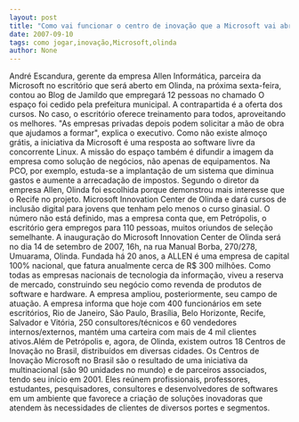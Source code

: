 ```yaml
---
layout: post
title: "Como vai funcionar o centro de inovação que a Microsoft vai abrir em Olinda"
date: 2007-09-10
tags: como jogar,inovação,Microsoft,olinda
author: None
---
```


Andr&eacute; Escandura, gerente da empresa Allen Inform&aacute;tica, parceira da Microsoft no escrit&oacute;rio que ser&aacute; aberto em Olinda, na pr&oacute;xima sexta-feira, contou ao Blog de Jamildo que empregar&aacute; 12 pessoas no chamado 
O espa&ccedil;o foi cedido pela prefeitura municipal. A contrapartida &eacute; a oferta dos cursos. No caso, o escrit&oacute;rio oferece treinamento para todos, aproveitando os melhores.
&quot;As empresas privadas depois podem solicitar a m&atilde;o de obra que ajudamos a formar&quot;, explica o executivo.
Como n&atilde;o existe almo&ccedil;o gr&aacute;tis, a iniciativa da Microsoft &eacute; uma resposta ao software livre da concorrente Linux. A miss&atilde;o do espa&ccedil;o tamb&eacute;m &eacute; difundir a imagem da empresa como solu&ccedil;&atilde;o de neg&oacute;cios, n&atilde;o apenas de equipamentos. Na PCO, por exemplo, estuda-se a implanta&ccedil;&atilde;o de um sistema que diminua gastos e aumente a arrecada&ccedil;&atilde;o de impostos.
Segundo o diretor da empresa Allen, Olinda foi escolhida porque demonstrou mais interesse que o Recife no projeto. 
Microsoft Innovation Center de Olinda e dar&aacute; cursos de inclus&atilde;o digital para jovens que tenham pelo menos o curso ginasial. O n&uacute;mero n&atilde;o est&aacute; definido, mas a empresa conta que, em Petr&oacute;polis, o escrit&oacute;rio gera empregos para 110 pessoas, muitos oriundos de sele&ccedil;&atilde;o semelhante. A inaugura&ccedil;&atilde;o do Microsoft Innovation Center de Olinda ser&aacute; no dia 14 de setembro de 2007, 16h, na rua Manual Borba, 270/278, Umuarama, Olinda.
Fundada h&aacute; 20 anos, a ALLEN &eacute; uma empresa de capital 100% nacional, que fatura anualmente cerca de R$ 300 milh&otilde;es. Como todas as empresas nacionais de tecnologia da informa&ccedil;&atilde;o, viveu a reserva de mercado, construindo seu neg&oacute;cio como revenda de produtos de software e hardware. A empresa ampliou, posteriormente, seu campo de atua&ccedil;&atilde;o. 
A empresa informa que hoje com 400 funcion&aacute;rios em sete escrit&oacute;rios, Rio de Janeiro, S&atilde;o Paulo, Bras&iacute;lia, Belo Horizonte, Recife, Salvador e Vit&oacute;ria, 250 consultores/t&eacute;cnicos e 60 vendedores internos/externos, mant&eacute;m uma carteira com mais de 4 mil clientes ativos.Al&eacute;m de Petr&oacute;polis e, agora, de Olinda, existem outros 18 Centros de Inova&ccedil;&atilde;o no Brasil, distribu&iacute;dos em diversas cidades.
Os Centros de Inova&ccedil;&atilde;o Microsoft no Brasil s&atilde;o o resultado de uma iniciativa da multinacional (s&atilde;o 90 unidades no mundo) e de parceiros associados, tendo seu in&iacute;cio em 2001. Eles re&uacute;nem profissionais, professores, estudantes, pesquisadores, consultores e desenvolvedores de softwares em um ambiente que favorece a cria&ccedil;&atilde;o de solu&ccedil;&otilde;es inovadoras que atendem &agrave;s necessidades de clientes de diversos portes e segmentos.
 